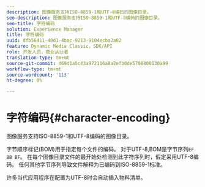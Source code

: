 ```yaml
---
description: 图像服务支持ISO-8859-1和UTF-8编码的图像目录。
seo-description: 图像服务支持ISO-8859-1和UTF-8编码的图像目录。
seo-title: 字符编码
solution: Experience Manager
title: 字符编码
uuid: dfb56411-40d1-4bac-9213-9104ecba2a02
feature: Dynamic Media Classic，SDK/API
role: 开发人员，商业从业者
translation-type: tm+mt
source-git-commit: 469d1a5c43a972116a8a2efb0de5708800130a99
workflow-type: tm+mt
source-wordcount: '113'
ht-degree: 0%

---
```



# 字符编码{#character-encoding}

图像服务支持ISO-8859-1和UTF-8编码的图像目录。

字节顺序标记(BOM)用于指定每个文件的编码。 对于UTF-8,BOM是字节序列`EF BB BF`。 在每个图像目录文件的最开始处检测到此字符序列时，假定采用UTF-8编码。 任何其他字节序列导致文件解释为已编码到ISO-8859-1标准。

许多当代应用程序在配置为UTF-8时会自动插入物料清单。
